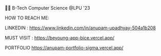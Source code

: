 🧑‍🎓 B-Tech Computer Science @LPU '23

 
 HOW TO REACH ME:
 
 LINKEDIN :
 https://www.linkedin.com/in/anupam-upadhyay-504a1b208
 
 MUST VISIT :
 https://beyoung-app-bice.vercel.app/
 
 PORTFOLIO
 https://anupam-portfolio-sigma.vercel.app/
<!---
4nupam/4nupam is a ✨ special ✨ repository because its `README.md` (this file) appears on your GitHub profile.
You can click the Preview link to take a look at your changes.
--->
